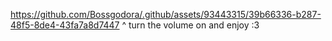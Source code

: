 
https://github.com/Bossgodora/.github/assets/93443315/39b66336-b287-48f5-8de4-43fa7a8d7447
^ turn the volume on and enjoy :3 
